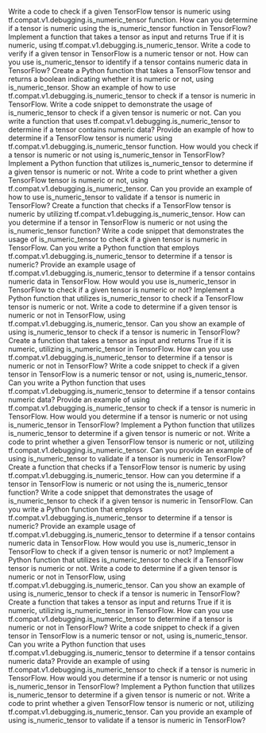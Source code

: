 Write a code to check if a given TensorFlow tensor is numeric using tf.compat.v1.debugging.is_numeric_tensor function.
How can you determine if a tensor is numeric using the is_numeric_tensor function in TensorFlow?
Implement a function that takes a tensor as input and returns True if it is numeric, using tf.compat.v1.debugging.is_numeric_tensor.
Write a code to verify if a given tensor in TensorFlow is a numeric tensor or not.
How can you use is_numeric_tensor to identify if a tensor contains numeric data in TensorFlow?
Create a Python function that takes a TensorFlow tensor and returns a boolean indicating whether it is numeric or not, using is_numeric_tensor.
Show an example of how to use tf.compat.v1.debugging.is_numeric_tensor to check if a tensor is numeric in TensorFlow.
Write a code snippet to demonstrate the usage of is_numeric_tensor to check if a given tensor is numeric or not.
Can you write a function that uses tf.compat.v1.debugging.is_numeric_tensor to determine if a tensor contains numeric data?
Provide an example of how to determine if a TensorFlow tensor is numeric using tf.compat.v1.debugging.is_numeric_tensor function.
How would you check if a tensor is numeric or not using is_numeric_tensor in TensorFlow?
Implement a Python function that utilizes is_numeric_tensor to determine if a given tensor is numeric or not.
Write a code to print whether a given TensorFlow tensor is numeric or not, using tf.compat.v1.debugging.is_numeric_tensor.
Can you provide an example of how to use is_numeric_tensor to validate if a tensor is numeric in TensorFlow?
Create a function that checks if a TensorFlow tensor is numeric by utilizing tf.compat.v1.debugging.is_numeric_tensor.
How can you determine if a tensor in TensorFlow is numeric or not using the is_numeric_tensor function?
Write a code snippet that demonstrates the usage of is_numeric_tensor to check if a given tensor is numeric in TensorFlow.
Can you write a Python function that employs tf.compat.v1.debugging.is_numeric_tensor to determine if a tensor is numeric?
Provide an example usage of tf.compat.v1.debugging.is_numeric_tensor to determine if a tensor contains numeric data in TensorFlow.
How would you use is_numeric_tensor in TensorFlow to check if a given tensor is numeric or not?
Implement a Python function that utilizes is_numeric_tensor to check if a TensorFlow tensor is numeric or not.
Write a code to determine if a given tensor is numeric or not in TensorFlow, using tf.compat.v1.debugging.is_numeric_tensor.
Can you show an example of using is_numeric_tensor to check if a tensor is numeric in TensorFlow?
Create a function that takes a tensor as input and returns True if it is numeric, utilizing is_numeric_tensor in TensorFlow.
How can you use tf.compat.v1.debugging.is_numeric_tensor to determine if a tensor is numeric or not in TensorFlow?
Write a code snippet to check if a given tensor in TensorFlow is a numeric tensor or not, using is_numeric_tensor.
Can you write a Python function that uses tf.compat.v1.debugging.is_numeric_tensor to determine if a tensor contains numeric data?
Provide an example of using tf.compat.v1.debugging.is_numeric_tensor to check if a tensor is numeric in TensorFlow.
How would you determine if a tensor is numeric or not using is_numeric_tensor in TensorFlow?
Implement a Python function that utilizes is_numeric_tensor to determine if a given tensor is numeric or not.
Write a code to print whether a given TensorFlow tensor is numeric or not, utilizing tf.compat.v1.debugging.is_numeric_tensor.
Can you provide an example of using is_numeric_tensor to validate if a tensor is numeric in TensorFlow?
Create a function that checks if a TensorFlow tensor is numeric by using tf.compat.v1.debugging.is_numeric_tensor.
How can you determine if a tensor in TensorFlow is numeric or not using the is_numeric_tensor function?
Write a code snippet that demonstrates the usage of is_numeric_tensor to check if a given tensor is numeric in TensorFlow.
Can you write a Python function that employs tf.compat.v1.debugging.is_numeric_tensor to determine if a tensor is numeric?
Provide an example usage of tf.compat.v1.debugging.is_numeric_tensor to determine if a tensor contains numeric data in TensorFlow.
How would you use is_numeric_tensor in TensorFlow to check if a given tensor is numeric or not?
Implement a Python function that utilizes is_numeric_tensor to check if a TensorFlow tensor is numeric or not.
Write a code to determine if a given tensor is numeric or not in TensorFlow, using tf.compat.v1.debugging.is_numeric_tensor.
Can you show an example of using is_numeric_tensor to check if a tensor is numeric in TensorFlow?
Create a function that takes a tensor as input and returns True if it is numeric, utilizing is_numeric_tensor in TensorFlow.
How can you use tf.compat.v1.debugging.is_numeric_tensor to determine if a tensor is numeric or not in TensorFlow?
Write a code snippet to check if a given tensor in TensorFlow is a numeric tensor or not, using is_numeric_tensor.
Can you write a Python function that uses tf.compat.v1.debugging.is_numeric_tensor to determine if a tensor contains numeric data?
Provide an example of using tf.compat.v1.debugging.is_numeric_tensor to check if a tensor is numeric in TensorFlow.
How would you determine if a tensor is numeric or not using is_numeric_tensor in TensorFlow?
Implement a Python function that utilizes is_numeric_tensor to determine if a given tensor is numeric or not.
Write a code to print whether a given TensorFlow tensor is numeric or not, utilizing tf.compat.v1.debugging.is_numeric_tensor.
Can you provide an example of using is_numeric_tensor to validate if a tensor is numeric in TensorFlow?